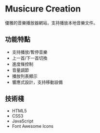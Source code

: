 # Musicure Creation

優雅的音樂播放器網站，支持播放本地音樂文件。

## 功能特點

- 支持播放/暫停音樂
- 上一首/下一首切換
- 進度條控制
- 音量調節
- 播放列表顯示
- 響應式設計，支持移動設備

## 技術棧

- HTML5
- CSS3
- JavaScript
- Font Awesome Icons

